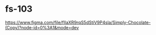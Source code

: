# fs-103
https://www.figma.com/file/fIlaXR9rqS5dStiV9P4sla/Simply-Chocolate-(Copy)?node-id=0%3A1&mode=dev